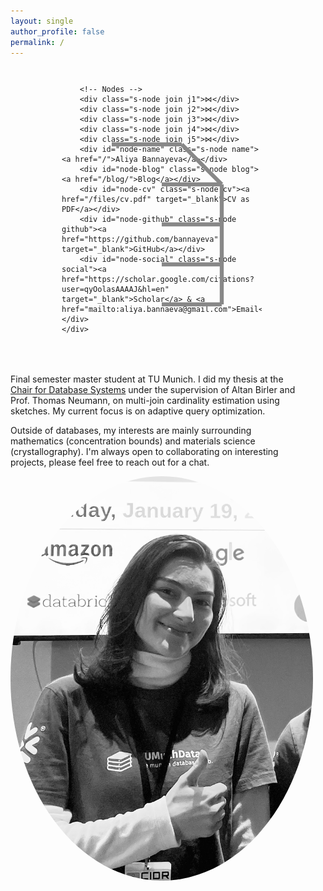 ```yaml
---
layout: single
author_profile: false
permalink: /
---
```

<style>
/* Final, definitive container for the spine-and-branch tree */
.spine-nav-container {
    position: relative;
    width: 100%;
    max-width: 320px; /* Wider for a more spacious layout */
    height: 450px;    /* Tall to prevent any cramping */
    margin: 0 auto;
    font-family: monospace;
}

.spine-svg {
    position: absolute;
    top: 0;
    left: 0;
    width: 100%;
    height: 100%;
    z-index: 1;
}

.spine-svg path {
    stroke-width: 2; /* Thinner, more elegant lines */
    stroke: #888;
    fill: none;
    transition: stroke 0.2s ease-in-out, stroke-width 0.2s ease-in-out;
    stroke-dasharray: 1000; /* For the drawing animation */
    stroke-dashoffset: 1000;
    animation: draw 3s ease-in-out forwards;
}

/* Keyframes for the line drawing animation */
@keyframes draw {
    to {
        stroke-dashoffset: 0;
    }
}

.spine-svg path.highlight {
    stroke: #0056b3;
    stroke-width: 3;
}

.s-node {
    position: absolute;
    transform: translate(-50%, -50%);
    z-index: 2;
    background: transparent !important;
    text-align: center;
    opacity: 0; /* Fade in nodes after lines are drawn */
    animation: fade-in 1s ease-in-out forwards 2s;
}
/* Keyframes for the node fade-in animation */
@keyframes fade-in {
    to {
        opacity: 1;
    }
}

.s-node a {
    text-decoration: none;
    font-weight: bold;
    font-size: 1.1em;
    padding: 0.1em 0.3em;
    color: #0056b3;
    background: transparent !important;
}

.s-node.join {
    font-size: 2em;
    color: #333;
}

/* --- Meticulous, Corrected Positioning --- */
.s-node.j1 { top: 10%; left: 60%; }
.s-node.j2 { top: 30%; left: 80%; }
.s-node.j3 { top: 50%; left: 80%; }
.s-node.j4 { top: 70%; left: 80%; }
.s-node.j5 { top: 90%; left: 80%; }
.s-node.name { top: 10%; left: 25%; }
.s-node.blog { top: 30%; left: 50%; }
.s-node.cv { top: 50%; left: 50%; }
.s-node.github { top: 70%; left: 50%; }
.s-node.social { top: 90%; left: 50%; }
</style>

<div style="display: flex; align-items: center; margin-top: 2em;">
  <div style="flex: 2; padding-right: 20px;">
    <div class="spine-nav-container">
        <svg class="spine-svg" viewBox="0 0 100 100" preserveAspectRatio="xMidYMid meet">
            <!-- Use SVG Paths for angled lines -->
            <path id="path-j1-name" d="M 60 10 L 25 10" />
            <path id="path-j1-j2" d="M 60 10 L 80 30" />
            <path id="path-j2-blog" d="M 80 30 L 50 30" />
            <path id="path-j2-j3" d="M 80 30 L 80 50" />
            <path id="path-j3-cv" d="M 80 50 L 50 50" />
            <path id="path-j3-j4" d="M 80 50 L 80 70" />
            <path id="path-j4-github" d="M 80 70 L 50 70" />
            <path id="path-j4-j5" d="M 80 70 L 80 90" />
            <path id="path-j5-social" d="M 80 90 L 50 90" />
        </svg>
        
        <!-- Nodes -->
        <div class="s-node join j1">⋈</div>
        <div class="s-node join j2">⋈</div>
        <div class="s-node join j3">⋈</div>
        <div class="s-node join j4">⋈</div>
        <div class="s-node join j5">⋈</div>
        <div id="node-name" class="s-node name"><a href="/">Aliya Bannayeva</a></div>
        <div id="node-blog" class="s-node blog"><a href="/blog/">Blog</a></div>
        <div id="node-cv" class="s-node cv"><a href="/files/cv.pdf" target="_blank">CV as PDF</a></div>
        <div id="node-github" class="s-node github"><a href="https://github.com/bannayeva" target="_blank">GitHub</a></div>
        <div id="node-social" class="s-node social"><a href="https://scholar.google.com/citations?user=qyOolasAAAAJ&hl=en" target="_blank">Scholar</a> & <a href="mailto:aliya.bannaeva@gmail.com">Email</a></div>
    </div>
  </div>
  <div style="flex: 3; padding-right: 20px;">
    <p>Final semester master student at TU Munich. I did my thesis at the <a href="https://db.in.tum.de/">Chair for Database Systems</a> under the supervision of Altan Birler and Prof. Thomas Neumann, on multi-join cardinality estimation using sketches. My current focus is on adaptive query optimization. </p>
    <p>Outside of databases, my interests are mainly surrounding mathematics (concentration bounds) and materials science (crystallography). I'm always open to collaborating on interesting projects, please feel free to reach out for a chat.</p>
  </div>
  <div style="flex: 1;">
    <img src="/images/profile.png" alt="Aliya Bannayeva" style="border-radius: 50%; max-width: 100%; height: auto;">
  </div>
</div>

<script>
document.addEventListener('DOMContentLoaded', function() {
    const nodes = {
        name: document.getElementById('node-name'), blog: document.getElementById('node-blog'),
        cv: document.getElementById('node-cv'), github: document.getElementById('node-github'),
        social: document.getElementById('node-social')
    };
    const paths = {
        p_j1_j2: document.getElementById('path-j1-j2'), p_j2_j3: document.getElementById('path-j2-j3'),
        p_j3_j4: document.getElementById('path-j3-j4'), p_j4_j5: document.getElementById('path-j4-j5'),
        p_j1_name: document.getElementById('path-j1-name'), p_j2_blog: document.getElementById('path-j2-blog'),
        p_j3_cv: document.getElementById('path-j3-cv'), p_j4_github: document.getElementById('path-j4-github'),
        p_j5_social: document.getElementById('path-j5-social')
    };
    const highlight = (path_ids, active) => {
        path_ids.forEach(id => {
            if (paths[id]) {
                active ? paths[id].classList.add('highlight') : paths[id].classList.remove('highlight');
            }
        });
    };
    nodes.name.addEventListener('mouseover', () => highlight(['p_j1_name'], true));
    nodes.name.addEventListener('mouseout',  () => highlight(['p_j1_name'], false));
    nodes.blog.addEventListener('mouseover', () => highlight(['p_j2_blog', 'p_j1_j2'], true));
    nodes.blog.addEventListener('mouseout',  () => highlight(['p_j2_blog', 'p_j1_j2'], false));
    nodes.cv.addEventListener('mouseover', () => highlight(['p_j3_cv', 'p_j2_j3', 'p_j1_j2'], true));
    nodes.cv.addEventListener('mouseout',  () => highlight(['p_j3_cv', 'p_j2_j3', 'p_j1_j2'], false));
    nodes.github.addEventListener('mouseover', () => highlight(['p_j4_github', 'p_j3_j4', 'p_j2_j3', 'p_j1_j2'], true));
    nodes.github.addEventListener('mouseout',  () => highlight(['p_j4_github', 'p_j3_j4', 'p_j2_j3', 'p_j1_j2'], false));
    nodes.social.addEventListener('mouseover', () => highlight(['p_j5_social', 'p_j4_j5', 'p_j3_j4', 'p_j2_j3', 'p_j1_j2'], true));
    nodes.social.addEventListener('mouseout',  () => highlight(['p_j5_social', 'p_j4_j5', 'p_j3_j4', 'p_j2_j3', 'p_j1_j2'], false));
});
</script>